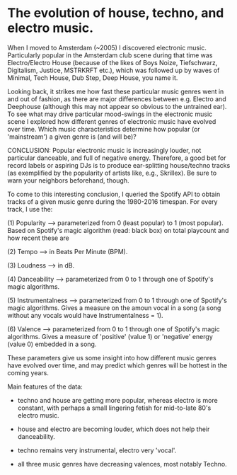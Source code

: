 # The evolution of house, techno, and electro music.

When I moved to Amsterdam (~2005) I discovered electronic music. Particularly popular in the Amsterdam club scene during that time was Electro/Electro House (because of the likes of Boys Noize, Tiefschwarz, Digitalism, Justice, MSTRKRFT etc.), which was followed up by waves of Minimal, Tech House, Dub Step, Deep House, you name it. 

Looking back, it strikes me how fast these particular music genres went in and out of fashion, as there are major differences between e.g. Electro and Deephouse (although this may not appear so obvious to the untrained ear). To see what may drive particular mood-swings in the electronic music scene I explored how different genres of electronic music have evolved over time. Which music characteristics determine how popular (or 'mainstream') a given genre is (and will be)? 

CONCLUSION: Popular electronic music is increasingly louder, not particular danceable, and full of negative energy. Therefore, a good bet for record labels or aspiring DJs is to produce ear-splitting house/techno tracks (as exemplified by the popularity of artists like, e.g., Skrillex). Be sure to warn your neighbors beforehand, though. 

To come to this interesting conclusion, I queried the Spotify API to obtain tracks of a given music genre during the 1980-2016 timespan. For every track, I use the:

(1) Popularity --> parameterized from 0 (least popular) to 1 (most popular). Based on Spotify's magic algorithm (read: black box) on total playcount and how recent these are 

(2) Tempo --> in Beats Per Minute (BPM).

(3) Loudness --> in dB.

(4) Danceability --> parameterized from 0 to 1 through one of Spotify's magic algorithms.

(5) Instrumentalness --> parameterized from 0 to 1 through one of Spotify's magic algorithms. Gives a measure on the amoun vocal in a song (a song without any vocals would have Instrumentalness = 1).

(6) Valence --> parameterized from 0 to 1 through one of Spotify's magic algorithms. Gives a measure of 'positive' (value 1) or 'negative' energy (value 0) embedded in a song.

These parameters give us some insight into how different music genres have evolved over time, and may predict which genres will be hottest in the coming years.

Main features of the data:
- techno and house are getting more popular, whereas electro is more constant, with perhaps a small lingering fetish for mid-to-late 80's electro music.

- house and electro are becoming louder, which does not help their danceability.

- techno remains very instrumental, electro very 'vocal'.

- all three music genres have decreasing valences, most notably Techno.
